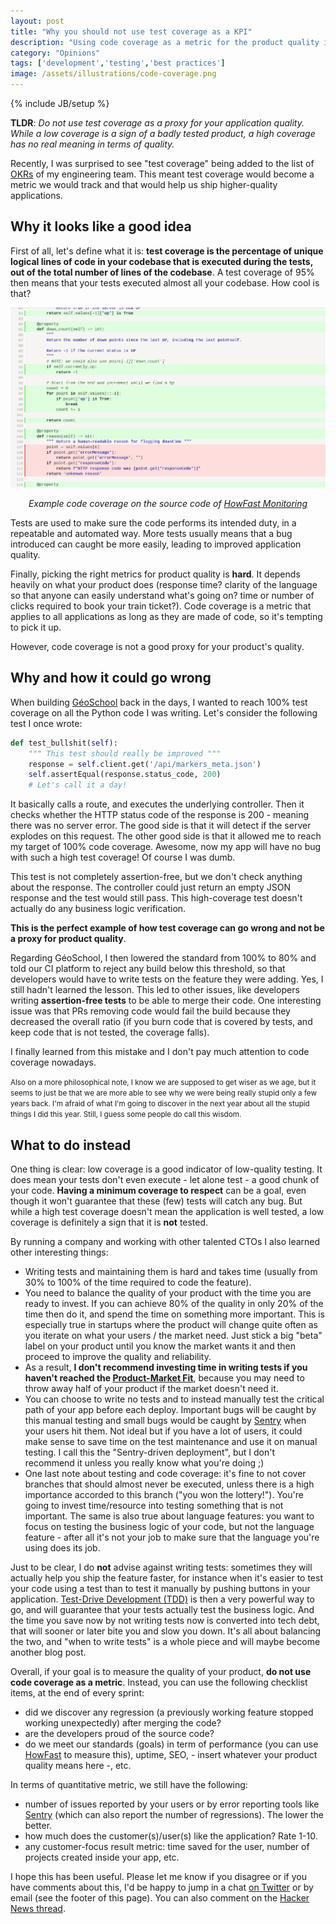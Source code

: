 ```yaml
---
layout: post
title: "Why you should not use test coverage as a KPI"
description: "Using code coverage as a metric for the product quality is tempting, but it's actually a bad idea."
category: "Opinions"
tags: ['development','testing','best practices']
image: /assets/illustrations/code-coverage.png
---
```

{% include JB/setup %}

**TLDR**: *Do not use test coverage as a proxy for your application quality. While a low coverage is a sign of a badly tested product, a high coverage has no real meaning in terms of quality.*

Recently, I was surprised to see "test coverage" being added to the list of [OKRs](https://en.wikipedia.org/wiki/OKR) of my engineering team. This meant test coverage would become a metric we would track and that would help us ship higher-quality applications.

## Why it looks like a good idea

First of all, let's define what it is: **test coverage is the percentage of unique logical lines of code in your codebase that is executed during the tests, out of the total number of lines of the codebase**.
A test coverage of 95% then means that your tests executed almost all your codebase. How cool is that?

![Example code coverage report for HowFast Monitoring](/assets/illustrations/code-coverage.png)
<div style="text-align: center; font-style: italic;">Example code coverage on the source code of <a href="https://www.howfast.tech/">HowFast Monitoring</a></div>

Tests are used to make sure the code performs its intended duty, in a repeatable and automated way. More tests usually means that a bug introduced can caught be more easily, leading to improved application quality.

Finally, picking the right metrics for product quality is **hard**. It depends heavily on what your product does (response time? clarity of the language so that  anyone can easily understand what's going on? time or number of clicks required to book your train ticket?). Code coverage is a metric that applies to all applications as long as they are made of code, so it's tempting to pick it up.

However, code coverage is not a good proxy for your product's quality.

## Why and how it could go wrong

When building [GéoSchool](https://www.linkedin.com/company/géoschool/) back in the days, I wanted to reach 100% test coverage on all the Python code I was writing. Let's consider the following test I once wrote:

```python
def test_bullshit(self):
    """ This test should really be improved """
    response = self.client.get('/api/markers_meta.json')
    self.assertEqual(response.status_code, 200)
    # Let's call it a day!
```

It basically calls a route, and executes the underlying controller. Then it checks whether the HTTP status code of the response is 200 - meaning there was no server error. The good side is that it will detect if the server explodes on this request. The other good side is that it allowed me to reach my target of 100% code coverage. Awesome, now my app will have no bug with such a high test coverage! Of course I was dumb.

This test is not completely assertion-free, but we don't check anything about the response. The controller could just return an empty JSON response and the test would still pass. This high-coverage test doesn't actually do any business logic verification.

**This is the perfect example of how test coverage can go wrong and not be a proxy for product quality**.

Regarding GéoSchool, I then lowered the standard from 100% to 80% and told our CI platform to reject any build below this threshold, so that developers would have to write tests on the feature they were adding.
Yes, I still hadn't learned the lesson.
This led to other issues, like developers writing **assertion-free tests** to be able to merge their code. One interesting issue  was that PRs removing code would fail the build because they decreased the overall ratio (if you burn code that is covered by tests, and keep code that is not tested, the coverage falls).

I finally learned from this mistake and I don't pay much attention to code coverage nowadays.

<small>Also on a more philosophical note, I know we are supposed to get wiser as we age, but it seems to just be that we are more able to see why we were being really stupid only a few years back. I'm afraid of what I'm going to discover in the next year about all the stupid things I did this year. Still, I guess some people do call this wisdom.</small>

## What to do instead

One thing is clear: low coverage is a good indicator of low-quality testing. It does mean your tests don't even execute - let alone test - a good chunk of your code. **Having a minimum coverage to respect** can be a goal, even though it won't guarantee that these (few) tests will catch any bug. But while a high test coverage doesn't mean the application is well tested, a low coverage is definitely a sign that it is **not** tested.

By running a company and working with other talented CTOs I also learned other interesting things:

* Writing tests and maintaining them is hard and takes time (usually from 30% to 100% of the time required to code the feature).
* You need to balance the quality of your product with the time you are ready to invest. If you can achieve 80% of the quality in only 20% of the time then do it, and spend the time on something more important. This is especially true in startups where the product will change quite often as you iterate on what your users / the market need. Just stick a big "beta" label on your product until you know the market wants it and then proceed to improve the quality and reliability.
* As a result, **I don't recommend investing time in writing tests if you haven't reached the [Product-Market Fit](https://en.wikipedia.org/wiki/Product/market_fit)**, because you may need to throw away half of your product if the market doesn't need it.
* You can choose to write no tests and to instead manually test the critical path of your app before each deploy. Important bugs will be caught by this manual testing and small bugs would be caught by [Sentry](https://medium.com/@msuixo/configure-sentry-for-vue-js-project-6aa07efe2c80) when your users hit them. Not ideal but if you have a lot of users, it could make sense to save time on the test maintenance and use it on manual testing. I call this the "Sentry-driven deployment", but I don't recommend it unless you really know what you're doing ;)
* One last note about testing and code coverage: it's fine to not cover branches that should almost never be executed, unless there is a high importance accorded to this branch ("you won the lottery!"). You're going to invest time/resource into testing something that is not important. The same is also true about language features: you want to focus on testing the business logic of your code, but not the language feature - after all it's not your job to make sure that the language you're using does its job.

Just to be clear, I do **not** advise against writing tests: sometimes they will actually help you ship the feature faster, for instance when it's easier to test your code using a test than to test it manually by pushing buttons in your application.
[Test-Drive Development (TDD)](https://en.wikipedia.org/wiki/Test-driven_development) is then a very powerful way to go, and will guarantee that your tests actually test the business logic.
And the time you save now by not writing tests now is converted into tech debt, that will sooner or later bite you and slow you down. It's all about balancing the two, and "when to write tests" is a whole piece and will maybe become another blog post.

Overall, if your goal is to measure the quality of your product, **do not use code coverage as a metric**. Instead, you can use the following checklist items, at the end of every sprint:

* did we discover any regression (a previously working feature stopped working unexpectedly) after merging the code?
* are the developers proud of the source code?
* do we meet our standards (goals) in term of performance (you can use [HowFast](https://www.howfast.tech/) to measure this), uptime, SEO, - insert whatever your product quality means here -, etc.

In terms of quantitative metric, we still have the following:

* number of issues reported by your users or by error reporting tools like [Sentry](https://sentry.io/) (which can also report the number of regressions). The lower the better.
* how much does the customer(s)/user(s) like the application? Rate 1-10.
* any customer-focus result metric: time saved for the user, number of projects created inside your app, etc.

I hope this has been useful. Please let me know if you disagree or if you have comments about this, I'd be happy to jump in a chat [on Twitter](https://twitter.com/msuixo/) or by email (see the footer of this page). You can also comment on the [Hacker News thread](https://news.ycombinator.com/item?id=19319780).
